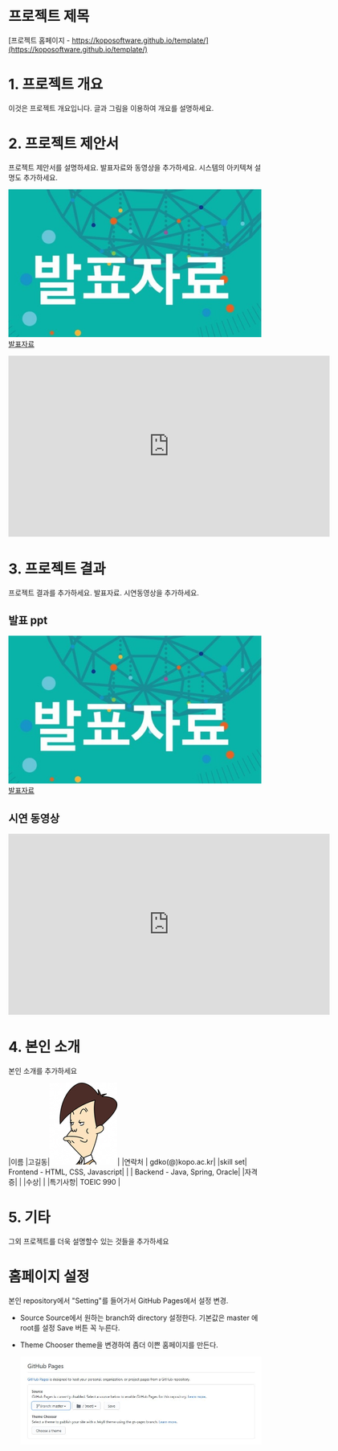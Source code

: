 # 프로젝트 제목

[프로젝트 홈페이지 - https://koposoftware.github.io/template/](https://koposoftware.github.io/template/)

# 1. 프로젝트 개요

이것은 프로젝트 개요입니다. 글과 그림을 이용하여 개요를 설명하세요.

# 2. 프로젝트 제안서

프로젝트 제안서를 설명하세요. 발표자료와 동영상을 추가하세요. 시스템의 아키텍쳐 설명도 추가하세요.

   <img src="ppt.jpg"/>[발표자료](/project.pptx)<br>
   <iframe id="ytplayer" type="text/html" width="640" height="360" src="https://www.youtube.com/embed/6LxbdIjWP04" frameborder="0"></iframe>
 

# 3. 프로젝트 결과
프로젝트 결과를 추가하세요. 발표자료. 시연동영상을 추가하세요.

## 발표 ppt 
   <img src="ppt.jpg"/>[발표자료](/최종발표ppt.pptx)<br>

## 시연 동영상 

   <iframe id="ytplayer" type="text/html" width="640" height="360" src="https://www.youtube.com/embed/6LxbdIjWP04" frameborder="0"></iframe>

# 4. 본인 소개

본인 소개를 추가하세요

|이름 |고길동|![gdKO](/gdko.jpg)|
|연락처 | gdko(@)kopo.ac.kr|
|skill set| Frontend - HTML, CSS, Javascript|
| | Backend - Java, Spring, Oracle|
|자격증|  |
|수상| |
|특기사항|  TOEIC 990 |

# 5. 기타
그외 프로젝트를 더욱 설명할수 있는 것들을 추가하세요

# 홈페이지 설정
 본인 repository에서 "Setting"를 들어가서 GitHub Pages에서 설정 변경.
* Source
 Source에서 원하는 branch와 directory 설정한다. 
 기본값은 master 에 root를 설정 
 Save 버튼 꼭 누른다.
 
 * Theme Chooser
 theme을 변경하여 좀더 이쁜 홈페이지를 만든다.
   
   <img src="homepage.JPG"/><br>
   
 
